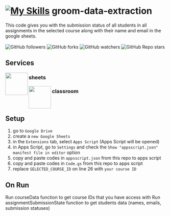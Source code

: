 # [![My Skills](https://skills.thijs.gg/icons?i=js)](https://skills.thijs.gg) groom-data-extraction
This code gives you with the submission status of all students in all assignments in the selected course along with their name and email in the google sheets.
<br/>
<br/>
![GitHub followers](https://img.shields.io/github/followers/errixed)
![GitHub forks](https://img.shields.io/github/forks/errixed/groom-data-extraction)
![GitHub watchers](https://img.shields.io/github/watchers/errixed/groom-data-extraction)
![GitHub Repo stars](https://img.shields.io/github/stars/errixed/groom-data-extraction)
## Services

<img
src="https://www.gstatic.com/images/branding/product/2x/sheets_96dp.png"
align="left"
width="70px"/>
### sheets

<img
src="https://www.gstatic.com/images/branding/product/2x/classroom_96dp.png"
align="left"
width="70px"/>
### classroom

<br/>

## Setup
1. go to `Google Drive`
2. create a `new Google Sheets`
3. in the `Extensions` tab, select `Apps Script` (Apps Script will be opened)
4. in Apps Script, go to `Settings` and check the `Show "appsscript.json" manifest file in editor` option
5. copy and paste codes in `appsscript.json` from this repo to apps script
6. copy and paste codes in `Code.gs` from this repo to apps script
7. replace `SELECTED_COURSE_ID` on line 26 with `your course ID`

## On Run
Run courseData function to get course IDs that you have access with
Run assignmentSubmissionState function to get students data (names, emails, submission statuses)
